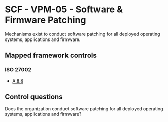 # SCF - VPM-05 - Software & Firmware Patching
Mechanisms exist to conduct software patching for all deployed operating systems, applications and firmware.
## Mapped framework controls
### ISO 27002
- [A.8.8](../iso27002/a-8.md#a88)
  
## Control questions
Does the organization conduct software patching for all deployed operating systems, applications and firmware?
  